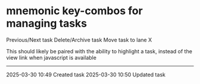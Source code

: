 mnemonic key-combos for managing tasks
===

Previous/Next task
Delete/Archive task
Move task to lane X

This should likely be paired with the ability to highlight a task, instead of the view link when javascript is available

---

2025-03-30 10:49	Created task
2025-03-30 10:50	Updated task
